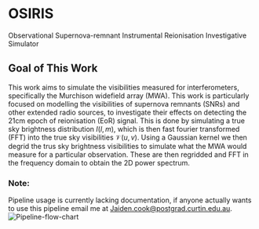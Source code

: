 # OSIRIS
Observational Supernova-remnant Instrumental Reionisation Investigative Simulator


## Goal of This Work

This work aims to simulate the visibilities measured for interferometers, specifically the Murchison widefield array (MWA). This work is particularly focused on modelling the visibilities of supernova remnants (SNRs) and other extended radio sources, to investigate their effects on detecting the 21cm epoch of reionisation (EoR) signal. This is done by simulating a true sky brightness distribution $I(l,m)$, which is then fast fourier transformed (FFT) into the true sky visibilities $\mathcal{V}(u,v)$. Using a Gaussian kernel we then degrid the trus sky brightness visibilities to simulate what the MWA would measure for a particular observation. These are then regridded and FFT in the frequency domain to obtain the 2D power spectrum.


### Note:

Pipeline usage is currently lacking documentation, if anyone actually wants to use this pipeline email me at Jaiden.cook@postgrad.curtin.edu.au.
![Pipeline-flow-chart](https://user-images.githubusercontent.com/43106834/158518559-ad75f574-b1a4-4a77-afb0-33d782fbfcab.png)
